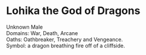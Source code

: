 # Lohika the God of Dragons
Unknown Male  
Domains: War, Death, Arcane  
Oaths: Oathbreaker, Treachery and Vengeance.  
Symbol: a dragon breathing fire off of a cliffside. 